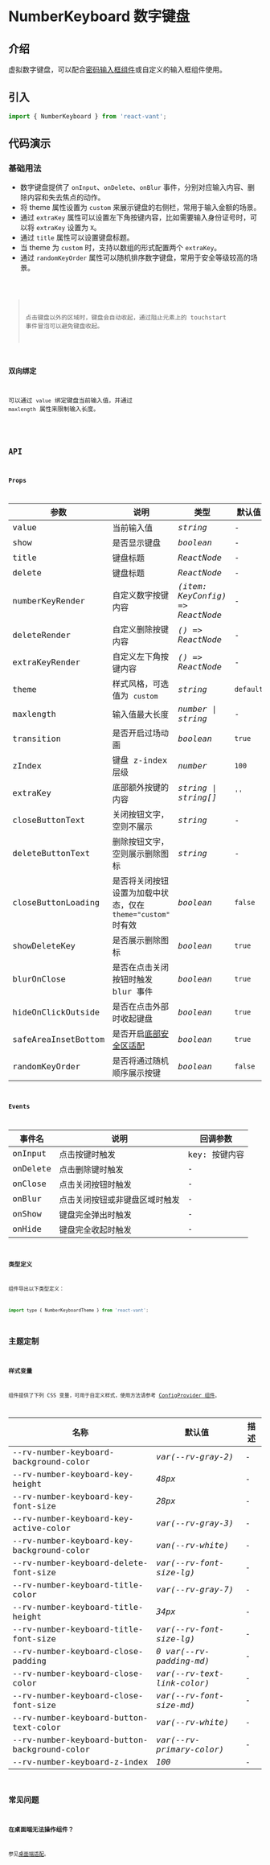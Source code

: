 # NumberKeyboard 数字键盘

## 介绍

虚拟数字键盘，可以配合[密码输入框组件](/components/password-input)或自定义的输入框组件使用。

## 引入

```js
import { NumberKeyboard } from 'react-vant';
```

## 代码演示

### 基础用法

- 数字键盘提供了 `onInput`、`onDelete`、`onBlur` 事件，分别对应输入内容、删除内容和失去焦点的动作。
- 将 theme 属性设置为 `custom` 来展示键盘的右侧栏，常用于输入金额的场景。
- 通过 `extraKey` 属性可以设置左下角按键内容，比如需要输入身份证号时，可以将 `extraKey` 设置为 `X`。
- 通过 `title` 属性可以设置键盘标题。
- 当 theme 为 `custom` 时，支持以数组的形式配置两个 `extraKey`。
- 通过 `randomKeyOrder` 属性可以随机排序数字键盘，常用于安全等级较高的场景。

<code title="基础用法" card src="./demo/base.tsx" />

> 点击键盘以外的区域时，键盘会自动收起，通过阻止元素上的 touchstart 事件冒泡可以避免键盘收起。

### 双向绑定

可以通过 `value` 绑定键盘当前输入值，并通过 `maxlength` 属性来限制输入长度。

<code title="双向绑定" card src="./demo/control.tsx" />

## API

### Props

| 参数 | 说明 | 类型 | 默认值 |
| --- | --- | --- | --- |
| value | 当前输入值 | _string_ | - |
| show | 是否显示键盘 | _boolean_ | - |
| title | 键盘标题 | _ReactNode_ | - |
| delete | 键盘标题 | _ReactNode_ | - |
| numberKeyRender | 自定义数字按键内容 | _(item: KeyConfig) => ReactNode_ | - |
| deleteRender | 自定义删除按键内容 | _() => ReactNode_ | - |
| extraKeyRender | 自定义左下角按键内容 | _() => ReactNode_ | - |
| theme | 样式风格，可选值为 `custom` | _string_ | `default` |
| maxlength | 输入值最大长度 | _number \| string_ | - |
| transition | 是否开启过场动画 | _boolean_ | `true` |
| zIndex | 键盘 z-index 层级 | _number_ | `100` |
| extraKey | 底部额外按键的内容 | _string \| string[]_ | `''` |
| closeButtonText | 关闭按钮文字，空则不展示 | _string_ | - |
| deleteButtonText | 删除按钮文字，空则展示删除图标 | _string_ | - |
| closeButtonLoading | 是否将关闭按钮设置为加载中状态，仅在 `theme="custom"` 时有效 | _boolean_ | `false` |
| showDeleteKey | 是否展示删除图标 | _boolean_ | `true` |
| blurOnClose | 是否在点击关闭按钮时触发 blur 事件 | _boolean_ | `true` |
| hideOnClickOutside | 是否在点击外部时收起键盘 | _boolean_ | `true` |
| safeAreaInsetBottom | 是否开启[底部安全区适配](/guide/advanced-usage) | _boolean_ | `true` |
| randomKeyOrder | 是否将通过随机顺序展示按键 | _boolean_ | `false` |

### Events

| 事件名   | 说明                           | 回调参数      |
| -------- | ------------------------------ | ------------- |
| onInput  | 点击按键时触发                 | key: 按键内容 |
| onDelete | 点击删除键时触发               | -             |
| onClose  | 点击关闭按钮时触发             | -             |
| onBlur   | 点击关闭按钮或非键盘区域时触发 | -             |
| onShow   | 键盘完全弹出时触发             | -             |
| onHide   | 键盘完全收起时触发             | -             |

### 类型定义

组件导出以下类型定义：

```js
import type { NumberKeyboardTheme } from 'react-vant';
```

## 主题定制

### 样式变量

组件提供了下列 CSS 变量，可用于自定义样式，使用方法请参考 [ConfigProvider 组件](/components/config-provider)。

| 名称 | 默认值 | 描述 |
| --- | --- | --- |
| --rv-number-keyboard-background-color | _var(--rv-gray-2)_ | - |
| --rv-number-keyboard-key-height | _48px_ | - |
| --rv-number-keyboard-key-font-size | _28px_ | - |
| --rv-number-keyboard-key-active-color | _var(--rv-gray-3)_ | - |
| --rv-number-keyboard-key-background-color | _van(--rv-white)_ | - |
| --rv-number-keyboard-delete-font-size | _var(--rv-font-size-lg)_ | - |
| --rv-number-keyboard-title-color | _var(--rv-gray-7)_ | - |
| --rv-number-keyboard-title-height | _34px_ | - |
| --rv-number-keyboard-title-font-size | _var(--rv-font-size-lg)_ | - |
| --rv-number-keyboard-close-padding | _0 var(--rv-padding-md)_ | - |
| --rv-number-keyboard-close-color | _var(--rv-text-link-color)_ | - |
| --rv-number-keyboard-close-font-size | _var(--rv-font-size-md)_ | - |
| --rv-number-keyboard-button-text-color | _var(--rv-white)_ | - |
| --rv-number-keyboard-button-background-color | _var(--rv-primary-color)_ | - |
| --rv-number-keyboard-z-index | _100_ | - |

## 常见问题

### 在桌面端无法操作组件？

参见[桌面端适配](/guide/advanced-usage)。
